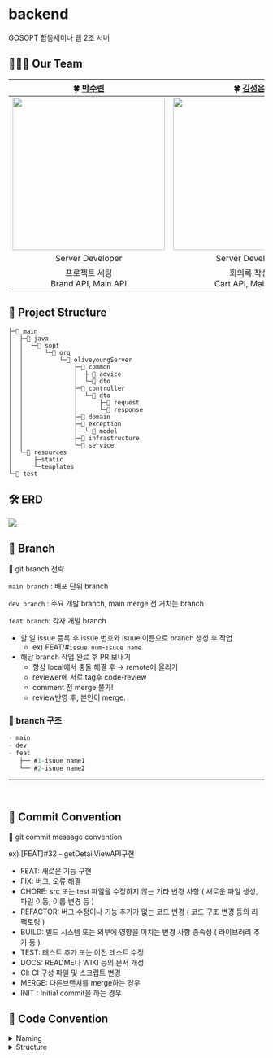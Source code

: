 # backend
GOSOPT 합동세미나 웹 2조 서버

## 👩‍👧‍👧 Our Team

|                **🍀 [박수린](https://github.com/RinRinPARK)**                 |                **🍀 [김성은](https://github.com/sung-silver)**                 |
  |:-----------------------------------:|:-----------------------------------:|
| <img src="https://avatars.githubusercontent.com/u/87180069?v=4" width="300" height="300" /> |<img src ="https://avatars.githubusercontent.com/u/81363864?v=4" width="300" height="300" /> |
|                                 Server Developer                                  |                               Server Developer                              |
|        프로젝트 세팅<br /> Brand API, Main API<br />       |       회의록 작성<br /> Cart API, Main API<br />         |

## 🔨 Project Structure
```
├─📁 main
│  ├─📁 java
│  │  └─📁 sopt
│  │      └─📁 org
│  │          └─📁 oliveyoungServer
│  │              ├─📁 common
│  │              │  ├─📁 advice
│  │              │  └─📁 dto
│  │              ├─📁 controller
│  │              │  └─📁 dto
│  │              │      ├─📁 request
│  │              │      └─📁 response
│  │              ├─📁 domain
│  │              ├─📁 exception
│  │              │  └─📁 model
│  │              ├─📁 infrastructure
│  │              └─📁 service
│  └─📁 resources
│      ├─static
│      └─templates
└─📁 test

```



## 🛠️ ERD
<img src="https://github.com/GOSOPT-CDS-TEAM2/backend/assets/87180069/eb051ba0-c286-4dba-85ab-da38a6b3c467" />



## 🌳 Branch

🌱 git branch 전략

`main branch` : 배포 단위 branch

`dev branch` : 주요 개발 branch, main merge 전 거치는 branch

`feat branch`: 각자 개발 branch

- 할 일 issue 등록 후 issue 번호와 isuue 이름으로 branch 생성 후 작업
  - ex) FEAT/#`issue num`-`isuue name`
- 해당 branch 작업 완료 후 PR 보내기
  - 항상 local에서 충돌 해결 후 → remote에 올리기
  - reviewer에 서로 tag후 code-review
  - comment 전 merge 불가!
  - review반영 후, 본인이 merge.

### 🌳 branch 구조

```jsx
- main
- dev
- feat
   ├── #1-isuue name1
   └── #2-isuue name2
```

</aside>
<hr>
</br>

## 🧵 Commit Convention

<aside>
📍  git commit message convention

ex) [FEAT]#32 - getDetailViewAPI구현
  
- FEAT:      새로운 기능 구현
- FIX:       버그, 오류 해결
- CHORE:     src 또는 test 파일을 수정하지 않는 기타 변경 사항 ( 새로운 파일 생성, 파일 이동, 이름 변경 등 )
- REFACTOR:  버그 수정이나 기능 추가가 없는 코드 변경 ( 코드 구조 변경 등의 리팩토링 )
- BUILD:     빌드 시스템 또는 외부에 영향을 미치는 변경 사항 종속성 ( 라이브러리 추가 등 )
- TEST:      테스트 추가 또는 이전 테스트 수정
- DOCS:      README나 WIKI 등의 문서 개정
- CI:        CI 구성 파일 및 스크립트 변경
- MERGE:     다른브랜치를 merge하는 경우
- INIT :     Initial commit을 하는 경우
  
## 🧶 Code Convention
<details>
<summary>Naming</summary>
<div>

1. 변수는 CamelCase를 기본으로 한다. <br>
2. URL, 파일명 등은 kebab-case를 사용한다. <br>
3. 패키지명은 단어가 달라지더라도 무조건 소문자를 사용한다. <br>
4. ENUM이나 상수는 대문자로 네이밍한다. <br>
5. 함수명은 소문자로 시작하고 동사로 네이밍한다. <br>
6. 클래스명은 명사로 작성하고 UpperCamelCase를 사용한다. <br>
7. 객체 이름을 함수 이름에 중복해서 넣지 않는다. (= 상위 이름을 하위 이름에 중복시키지 않는다.) <br>
8. 컬렉션은 복수형을 사용하거나 컬렉션을 명시해준다. <br>
9. 이중적인 의미를 가지는 단어는 지양한다. <br>
10. 의도가 드러난다면 되도록 짧은 이름을 선택한다. <br>

</div>
</details>
  
<details>
<summary>Structure</summary>
<div>
1. 패키지는 목적별로 묶는다. <br>
2. Controller에서는 최대한 어떤 Service를 호출할지 결정하는 역할과 Exception처리만을 담당하자. <br>
3. 하나의 클래스 안에서는 같은 목적을 둔 코드들의 집합이여야한다. <br>
4. 메소드와 클래스는 최대한 작게 만든다. <br>
5. 도메인 서비스를 만들어지는 것을 피하자. <br>

</div>
</details>

